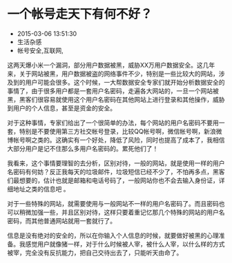 # 一个帐号走天下有何不好？
- 2015-03-06 13:51:30
- 生活杂感
- 帐号安全,互联网,

<!--markdown-->这两天爆小米一个漏洞，部分用户数据被黑，威胁XX万用户数据安全。这几年来，关于网站被黑，用户数据被盗的网络事件不少，特别是一些比较大的网站，涉及到的用户可能会很多。这个时候，一大帮数据安全专家们就开始分析数据安全的事情了，由于很多用户都是一套用户名密码，走遍各大网站的，一旦一个网站被黑，黑客们很容易就使用这个用户名密码在其他网站上进行登录和其他操作，威胁到用户的个人信息，甚至是资金的安全。


<!--more-->


对于这种事情，专家们给出了一个很简单的办法，每个网站的用户名密码不要用一套，特别是不要使用第三方社交帐号登录，比较QQ帐号啊，微信帐号啊，新浪微博帐号啊之类的。这确实有一个好处，降低了风险，同时也提高了成本了，我相信大部分用户是记不住那么多用户名密码的。累死他们了！

我看来，这个事情要理智的去分析，区别对待，一般的网站，就是使用一样的用户名密码有何妨？反正我每天的垃圾邮件，垃圾短信已经不少了，不怕再多点，黑客们最想要的，估计也就是邮箱和电话号码了，一般网站你也不会去输入身份证，详细地址之类的信息吧 。

对于一些特殊的网站，就需要使用与一般网站不一样的用户名密码了。而且密码也可以稍微加强一些，并且区别对待，这样只要着重记忆那几个特殊的网站的用户名密码，而其他普通网站就用一套就行了。

信息是没有绝对的安全的，所以在你输入个人信息的时候，就要做好被黑的心理准备。我感觉用户就像猪一样，对于什么时候被人宰，被什么人宰，以什么样的方式被宰，完全没有反抗能力，把自己交待出去了，只能听天由命了。